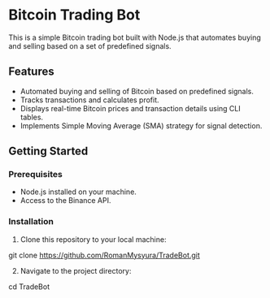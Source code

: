 # Bitcoin Trading Bot

This is a simple Bitcoin trading bot built with Node.js that automates buying and selling based on a set of predefined signals.

## Features

- Automated buying and selling of Bitcoin based on predefined signals.
- Tracks transactions and calculates profit.
- Displays real-time Bitcoin prices and transaction details using CLI tables.
- Implements Simple Moving Average (SMA) strategy for signal detection.

## Getting Started

### Prerequisites

- Node.js installed on your machine.
- Access to the Binance API.

### Installation

1. Clone this repository to your local machine:

git clone https://github.com/RomanMysyura/TradeBot.git


2. Navigate to the project directory:

cd TradeBot


